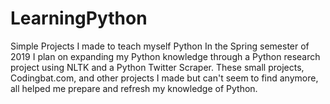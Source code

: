 # LearningPython
Simple Projects I made to teach myself Python
In the Spring semester of 2019 I plan on expanding my Python knowledge through a Python research project using NLTK and 
a Python Twitter Scraper. These small projects, Codingbat.com, and other projects I made but can't seem to find anymore, all helped me 
prepare and refresh my knowledge of Python.
